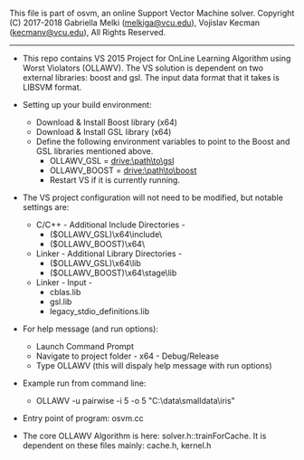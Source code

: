 This file is part of osvm, an online Support Vector Machine solver.
Copyright (C) 2017-2018 Gabriella Melki (melkiga@vcu.edu), Vojislav Kecman (kecmanv@vcu.edu), All Rights Reserved.
**************************************************************************
* This repo contains VS 2015 Project for OnLine Learning Algorithm using Worst Violators (OLLAWV). The VS solution is dependent on 
two external libraries: boost and gsl. The input data format that it takes is LIBSVM format. 

* Setting up your build environment:
  * Download & Install Boost library (x64)
  * Download & Install GSL library (x64)
  * Define the following environment variables to point to the Boost and GSL libraries mentioned above.
    * OLLAWV_GSL = <drive:\path\to\gsl>
    * OLLAWV_BOOST = <drive:\path\to\boost>
    * Restart VS if it is currently running.
* The VS project configuration will not need to be modified, but notable settings are:
    * C/C++ - Additional Include Directories - 
      - ($OLLAWV_GSL)\x64\include\
      - ($OLLAWV_BOOST)\x64\
    * Linker - Additional Library Directories -
      - ($OLLAWV_GSL)\x64\lib
      - ($OLLAWV_BOOST)\x64\stage\lib
    * Linker - Input - 
      - cblas.lib
      - gsl.lib
      - legacy_stdio_definitions.lib

* For help message (and run options): 
  * Launch Command Prompt
  * Navigate to project folder - x64 - Debug/Release
  * Type OLLAWV (this will dispaly help message with run options)

* Example run from command line:
  * OLLAWV -u pairwise -i 5 -o 5 "C:\data\smalldata\iris"

* Entry point of program: osvm.cc

* The core OLLAWV Algorithm is here: solver.h::trainForCache.
It is dependent on these files mainly: cache.h, kernel.h
  



